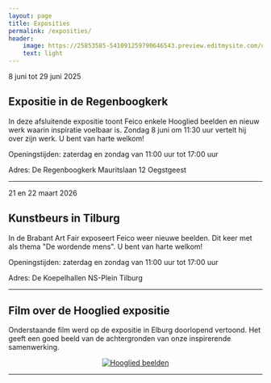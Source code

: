```yaml
---
layout: page
title: Exposities
permalink: /exposities/
header:
    image: https://25853585-541091259790646543.preview.editmysite.com/uploads/2/5/8/5/25853585/expositie-4_orig.jpg
    text: light
---
```





8 juni tot 29 juni 2025
## Expositie in de Regenboogkerk

In deze afsluitende expositie toont Feico enkele Hooglied beelden en nieuw werk waarin inspiratie voelbaar is. Zondag 8 juni om 11:30 uur vertelt hij over zijn werk. U bent van harte welkom!

 Openingstijden:
 zaterdag en zondag van 11:00 uur tot 17:00 uur


 Adres:
 De Regenboogkerk
 Mauritslaan 12
 Oegstgeest

------------------


 21 en 22 maart 2026
## Kunstbeurs in Tilburg


 In de Brabant Art Fair exposeert Feico weer nieuwe beelden. Dit keer met als thema "De wordende mens". U bent van harte welkom!

  Openingstijden:
  zaterdag en zondag van 11:00 uur tot 17:00 uur


  Adres:
  De Koepelhallen
  NS-Plein
  Tilburg

-----------------

## Film over de Hooglied expositie

Onderstaande film werd op de expositie in Elburg doorlopend vertoond. Het geeft een goed beeld van de achtergronden van onze inspirerende samenwerking.

<div align="center">
  <a href="https://www.youtube.com/watch?v=1X3LcUwhRTo"><img src="https://imgur.com/ZjdOEKQ.png" alt="Hooglied beelden"></a>
</div>

 ----------------------------
